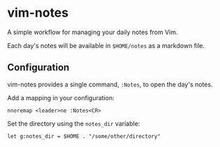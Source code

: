 # vim-notes
A simple workflow for managing your daily notes from Vim.

Each day's notes will be available in `$HOME/notes` as a markdown file.

## Configuration

vim-notes provides a single command, `:Notes`, to open the day's notes.

Add a mapping in your configuration:

    nnoremap <leader>ne :Notes<CR>

Set the directory using the `notes_dir` variable:

    let g:notes_dir = $HOME . "/some/other/directory"

